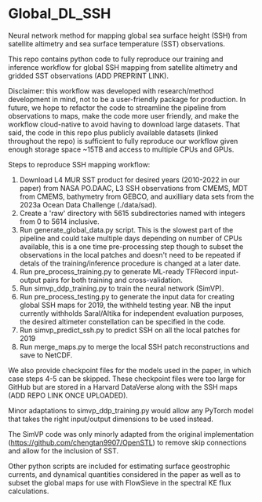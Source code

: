 # Global_DL_SSH
Neural network method for mapping global sea surface height (SSH) from satellite altimetry and sea surface temperature (SST) observations.

This repo contains python code to fully reproduce our training and inference workflow for global SSH mapping from satellite altimetry and gridded SST observations (ADD PREPRINT LINK). 

Disclaimer: this workflow was developed with research/method development in mind, not to be a user-friendly package for production. In future, we hope to refactor the code to streamline the pipeline from observations to maps, make the code more user friendly, and make the workflow cloud-native to avoid having to download large datasets. That said, the code in this repo plus publicly available datasets (linked throughout the repo) is sufficient to fully reproduce our workflow given enough storage space ~15TB and access to multiple CPUs and GPUs.

Steps to reproduce SSH mapping workflow:

1. Download L4 MUR SST product for desired years (2010-2022 in our paper) from NASA PO.DAAC, L3 SSH observations from CMEMS, MDT from CMEMS, bathymetry from GEBCO, and auxilliary data sets from the 2023a Ocean Data Challenge (./data/sad).
2. Create a 'raw' directory with 5615 subdirectories named with integers from 0 to 5614 inclusive.
3. Run generate_global_data.py script. This is the slowest part of the pipeline and could take multiple days depending on number of CPUs available, this is a one time pre-processing step though to subset the observations in the local patches and doesn't need to be repeated if detals of the training/inference procedure is changed at a later date.
4. Run pre_process_training.py to generate ML-ready TFRecord input-output pairs for both training and cross-validation.
5. Run simvp_ddp_training.py to train the neural network (SimVP).
6. Run pre_process_testing.py to generate the input data for creating global SSH maps for 2019, the withheld testing year. NB the input currently withholds Saral/Altika for independent evaluation purposes, the desired altimeter constellation can be specified in the code.
7. Run simvp_predict_ssh.py to predict SSH on all the local patches for 2019
8. Run merge_maps.py to merge the local SSH patch reconstructions and save to NetCDF.

We also provide checkpoint files for the models used in the paper, in which case steps 4-5 can be skipped. These checkpoint files were too large for GitHub but are stored in a Harvard DataVerse along with the SSH maps (ADD REPO LINK ONCE UPLOADED).

Minor adaptations to simvp_ddp_training.py would allow any PyTorch model that takes the right input/output dimensions to be used instead. 

The SimVP code was only minorly adapted from the original implementation (https://github.com/chengtan9907/OpenSTL) to remove skip connections and allow for the inclusion of SST.

Other python scripts are included for estimating surface geostrophic currents, and dynamical quantities considered in the paper as well as to subset the global maps for use with FlowSieve in the spectral KE flux calculations.


